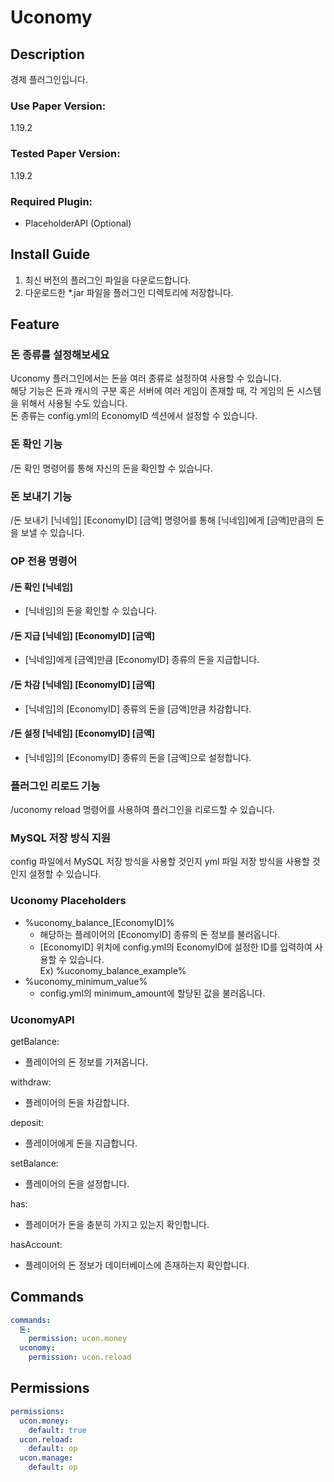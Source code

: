 # Uconomy

## Description

경제 플러그인입니다.

### Use Paper Version:

1.19.2

### Tested Paper Version:

1.19.2

### Required Plugin:

- PlaceholderAPI (Optional)

## Install Guide

1. 최신 버전의 플러그인 파일을 다운로드합니다.
2. 다운로드한 *.jar 파일을 플러그인 디렉토리에 저장합니다.

## Feature

### 돈 종류를 설정해보세요

Uconomy 플러그인에서는 돈을 여러 종류로 설정하여 사용할 수 있습니다.  
해당 기능은 돈과 캐시의 구분 혹은 서버에 여러 게임이 존재할 때, 각 게임의 돈 시스템을 위해서 사용될 수도 있습니다.   
돈 종류는 config.yml의 EconomyID 섹션에서 설정할 수 있습니다.

### 돈 확인 기능

/돈 확인 명령어를 통해 자신의 돈을 확인할 수 있습니다.

### 돈 보내기 기능

/돈 보내기 [닉네임] [EconomyID] [금액] 명령어를 통해 [닉네임]에게 [금액]만큼의 돈을 보낼 수 있습니다.

### OP 전용 명령어

#### /돈 확인 [닉네임]

- [닉네임]의 돈을 확인할 수 있습니다.

#### /돈 지급 [닉네임] [EconomyID] [금액]

- [닉네임]에게 [금액]만큼 [EconomyID] 종류의 돈을 지급합니다.

#### /돈 차감 [닉네임] [EconomyID] [금액]

- [닉네임]의 [EconomyID] 종류의 돈을 [금액]만큼 차감합니다.

#### /돈 설정 [닉네임] [EconomyID] [금액]

- [닉네임]의 [EconomyID] 종류의 돈을 [금액]으로 설정합니다.

### 플러그인 리로드 기능

/uconomy reload 명령어를 사용하여 플러그인을 리로드할 수 있습니다.

### MySQL 저장 방식 지원

config 파일에서 MySQL 저장 방식을 사용할 것인지 yml 파일 저장 방식을 사용할 것인지 설정할 수 있습니다.

### Uconomy Placeholders

- %uconomy_balance_[EconomyID]%
    - 해당하는 플레이어의 [EconomyID] 종류의 돈 정보를 불러옵니다.
    - [EconomyID] 위치에 config.yml의 EconomyID에 설정한 ID를 입력하여 사용할 수 있습니다.  
      Ex) %uconomy_balance_example%
- %uconomy_minimum_value%
    - config.yml의 minimum_amount에 할당된 값을 불러옵니다.

### UconomyAPI
getBalance:  
- 플레이어의 돈 정보를 가져옵니다.  

withdraw:  
- 플레이어의 돈을 차감합니다.  

deposit:  
- 플레이어에게 돈을 지급합니다.  

setBalance:  
- 플레이어의 돈을 설정합니다.  

has:  
- 플레이어가 돈을 충분히 가지고 있는지 확인합니다.

hasAccount:  
- 플레이어의 돈 정보가 데이터베이스에 존재하는지 확인합니다.

## Commands

```yaml
commands:
  돈:
    permission: ucon.money
  uconomy:
    permission: ucon.reload
```

## Permissions

```yaml
permissions:
  ucon.money:
    default: true
  ucon.reload:
    default: op
  ucon.manage:
    default: op
```
